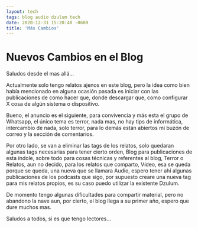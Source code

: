 ```yaml
---
layout: tech
tags: blog audio dzulum tech
date: 2020-12-31 15:20:40 -0600
title: 'Más Cambios'
---
```


# Nuevos Cambios en el Blog

Saludos desde el mas allá...

Actualmente solo tengo relatos ajenos en este blog, pero la idea como bien había mencionado en alguna ocasión pasada es iniciar con 
las publicaciones de como hacer que, donde descargar que, como configurar X cosa de algún sistema o dispositivo.

Bueno, el anuncio es el siguiente, para convivencia y más esta el grupo de Whatsapp, el único tema es terror, nada mas, no hay tips 
de informática, intercambio de nada, solo terror, para lo demás están abiertos mi buzón de correo y la sección de comentarios.

Por otro lado, se van a eliminar las tags de los relatos, solo quedaran algunas tags necesarias para tener cierto orden, Blog para 
publicaciones de esta índole, sobre todo para cosas técnicas y referentes al blog, Terror o Relatos, aun no decido, para los 
relatos que comparto, Vídeo, esa se queda porque se queda, una nueva que se llamara Audio, espero tener ahí algunas publicaciones 
de los podcasts que sigo, por supuesto creare una nueva tag para mis relatos propios, es su caso puedo utilizar la existente 
Dzulum.

De momento tengo algunas dificultades para compartir material, pero no abandono la nave aun, por cierto, el blog llega a su primer 
año, espero que dure muchos mas.

Saludos a todos, si es que tengo lectores...